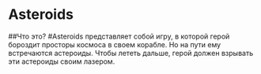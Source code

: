 # Asteroids

##Что это?
#Asteroids представляет собой игру, в которой герой бороздит просторы космоса в своем корабле.
Но на пути ему встречаются астероиды. Чтобы лететь дальше, герой должен взрывать эти астероиды своим лазером.
